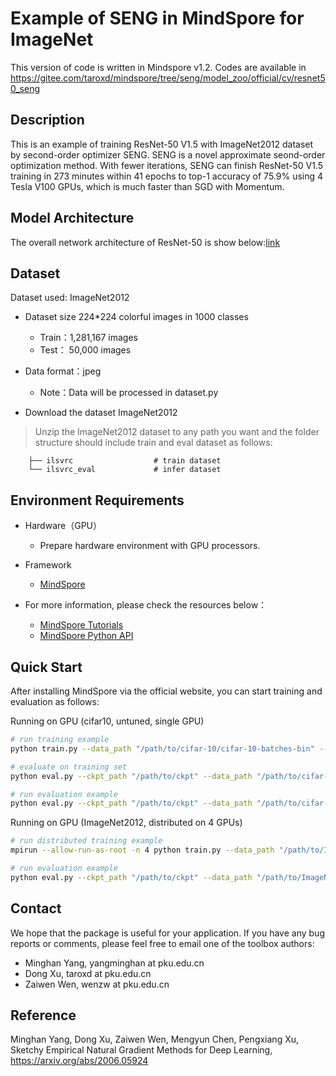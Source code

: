 
# Example of SENG in MindSpore for ImageNet

This version of code is written in Mindspore v1.2.  Codes are available in https://gitee.com/taroxd/mindspore/tree/seng/model_zoo/official/cv/resnet50_seng


## Description

This is an example of training ResNet-50 V1.5 with ImageNet2012 dataset by second-order optimizer SENG. SENG is a novel approximate seond-order optimization method. With fewer iterations, SENG can finish ResNet-50 V1.5 training in 273 minutes within 41 epochs to top-1 accuracy of 75.9% using 4 Tesla V100 GPUs, which is much faster than SGD with Momentum.

## Model Architecture

The overall network architecture of ResNet-50 is show below:[link](https://arxiv.org/pdf/1512.03385.pdf)

## Dataset

Dataset used: ImageNet2012

- Dataset size 224*224 colorful images in 1000 classes
    - Train：1,281,167 images  
    - Test： 50,000 images
- Data format：jpeg
    - Note：Data will be processed in dataset.py

- Download the dataset ImageNet2012

> Unzip the ImageNet2012 dataset to any path you want and the folder structure should include train and eval dataset as follows:

```shell
    ├── ilsvrc                  # train dataset
    └── ilsvrc_eval             # infer dataset
```

## Environment Requirements

- Hardware（GPU）
    - Prepare hardware environment with GPU processors.

- Framework
    - [MindSpore](https://www.mindspore.cn/install/en)
- For more information, please check the resources below：
    - [MindSpore Tutorials](https://www.mindspore.cn/tutorial/training/en/master/index.html)
    - [MindSpore Python API](https://www.mindspore.cn/doc/api_python/en/master/index.html)

## Quick Start

After installing MindSpore via the official website, you can start training and evaluation as follows:

Running on GPU (cifar10, untuned, single GPU)

```bash
# run training example
python train.py --data_path "/path/to/cifar-10/cifar-10-batches-bin" --ckpt_save_path "/userhome/mindspore_xd_cifar10/ms-seng/ckpt_debug" --epoch_size 5 --lr_decay_mode linear --lr_init 0.01 --lr_max 0.01 --lr_end 0.0001 --batch_size 32 --damping_init 0.5 --damping_decay 0.8 --momentum 0.9 --loss_scale 1024 --weight_decay 5e-4 --frequency 71 --im_size_threshold 1000000 --save_ckpt 1  

# evaluate on training set
python eval.py --ckpt_path "/path/to/ckpt" --data_path "/path/to/cifar-10/cifar-10-batches-bin" --dataset cifar10 --is_train 1

# run evaluation example
python eval.py --ckpt_path "/path/to/ckpt" --data_path "/path/to/cifar-10/cifar-10-verify-bin" --dataset cifar10 --is_train 0
```

Running on GPU (ImageNet2012, distributed on 4 GPUs)

```bash
# run distributed training example
mpirun --allow-run-as-root -n 4 python train.py --data_path "/path/to/ImageNet2012/train" --epoch_size 45 --ckpt_save_path "/path/to/ckpt" --device_num 4 --label_smoothing 0.1 --dataset imagenet2012 --lr_init 0.18 --lr_max 48 --lr_end 4.5 --decay_epochs 40 --lr_decay_mode exp --batch_size 64 --momentum 0.9 --warmup_epoch 5 --loss_scale 128 --weight_decay 1e-4 --frequency 1668 --damping_init 0.2 --damping_decay 0.8 --im_size_threshold 700000 --col_sample_size 128 --save_ckpt 1

# run evaluation example
python eval.py --ckpt_path "/path/to/ckpt" --data_path "/path/to/ImageNet2012/val" --label_smoothing 0.1 --dataset imagenet2012 --is_train 0
```

## Contact 

We hope that the package is useful for your application. If you have any bug reports or comments, please feel free to email one of the toolbox authors:

- Minghan Yang, yangminghan at pku.edu.cn
- Dong Xu, taroxd at pku.edu.cn
- Zaiwen Wen, wenzw at pku.edu.cn

## Reference

Minghan Yang, Dong Xu, Zaiwen Wen, Mengyun Chen, Pengxiang Xu, Sketchy Empirical Natural Gradient Methods for Deep Learning,  https://arxiv.org/abs/2006.05924
